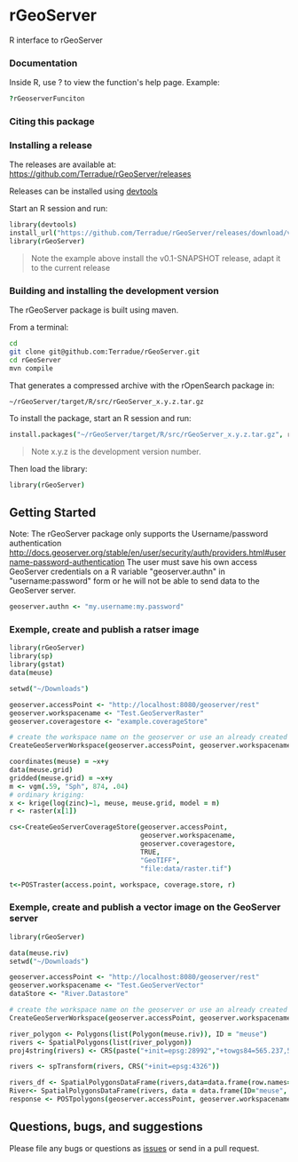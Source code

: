 # rGeoServer

R interface to rGeoServer

<!---[![DOI](https://zenodo.org/badge/3806/Terradue/rOpenSearch.png)](http://dx.doi.org/10.5281/zenodo.10642)-->

### Documentation


Inside R, use ?_<function name>_ to view the function's help page. Example:

```coffee
?rGeoserverFunciton
```

### Citing this package

<!---To cite rOpenSearch use its [DOI](http://dx.doi.org/10.5281/zenodo.10642)-->

### Installing a release

The releases are available at: https://github.com/Terradue/rGeoServer/releases

Releases can be installed using [devtools](http://www.rstudio.com/products/rpackages/devtools/)

Start an R session and run:

```coffee
library(devtools)
install_url("https://github.com/Terradue/rGeoServer/releases/download/v0.1-SNAPSHOT/rGeoServer_0.1.0.tar.gz")
library(rGeoServer)
```

> Note the example above install the v0.1-SNAPSHOT release, adapt it to the current release

### Building and installing the development version

The rGeoServer package is built using maven.

From a terminal: 

```bash
cd
git clone git@github.com:Terradue/rGeoServer.git
cd rGeoServer
mvn compile
```

That generates a compressed archive with the rOpenSearch package in:

```
~/rGeoServer/target/R/src/rGeoServer_x.y.z.tar.gz
```
To install the package, start an R session and run:

```coffee
install.packages("~/rGeoServer/target/R/src/rGeoServer_x.y.z.tar.gz", repos=NULL, type="source")
```

> Note x.y.z is the development version number.

Then load the library:

```coffee
library(rGeoServer)
```

## Getting Started 

Note: 
The rGeoServer package only supports the Username/password authentication http://docs.geoserver.org/stable/en/user/security/auth/providers.html#username-password-authentication 
The user must save his own access GeoServer credentials on a R variable "geoserver.authn" in "username:password"  form or he will not be able to send data to the GeoServer server.

```coffee
geoserver.authn <- "my.username:my.password"
```

### Exemple, create and publish a ratser image 

```coffee
library(rGeoServer)
library(sp)
library(gstat)
data(meuse)

setwd("~/Downloads")

geoserver.accessPoint <- "http://localhost:8080/geoserver/rest"
geoserver.workspacename <- "Test.GeoServerRaster"
geoserver.coveragestore <- "example.coverageStore"

# create the workspace name on the geoserver or use an already created workspace
CreateGeoServerWorkspace(geoserver.accessPoint, geoserver.workspacename)

coordinates(meuse) = ~x+y
data(meuse.grid)
gridded(meuse.grid) = ~x+y
m <- vgm(.59, "Sph", 874, .04)
# ordinary kriging:
x <- krige(log(zinc)~1, meuse, meuse.grid, model = m)
r <- raster(x[1])

cs<-CreateGeoServerCoverageStore(geoserver.accessPoint,
		                         geoserver.workspacename,
		                         geoserver.coveragestore,
		                         TRUE,
		                         "GeoTIFF",
		                         "file:data/raster.tif")

t<-POSTraster(access.point, workspace, coverage.store, r)

```

### Exemple, create and publish a vector image on the GeoServer server
```coffee
library(rGeoServer)

data(meuse.riv)
setwd("~/Downloads")

geoserver.accessPoint <- "http://localhost:8080/geoserver/rest"
geoserver.workspacename <- "Test.GeoServerVector"
dataStore <- "River.Datastore"

# create the workspace name on the geoserver or use an already created workspace
CreateGeoServerWorkspace(geoserver.accessPoint, geoserver.workspacename)

river_polygon <- Polygons(list(Polygon(meuse.riv)), ID = "meuse")
rivers <- SpatialPolygons(list(river_polygon))
proj4string(rivers) <- CRS(paste("+init=epsg:28992","+towgs84=565.237,50.0087,465.658,-0.406857,0.350733,-1.87035,4.0812"))

rivers <- spTransform(rivers, CRS("+init=epsg:4326"))

rivers_df <- SpatialPolygonsDataFrame(rivers,data=data.frame(row.names=row.names(rivers)))
River<- SpatialPolygonsDataFrame(rivers, data = data.frame(ID="meuse", row.names="meuse",stringsAsFactors=FALSE))
response <- POSTpolygons(geoserver.accessPoint, geoserver.workspacename, dataStore, River)
```

## Questions, bugs, and suggestions

Please file any bugs or questions as [issues](https://github.com/Terradue/rGeoServer/issues/new) or send in a pull request.


